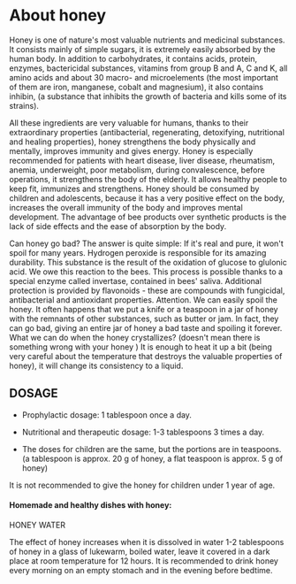 # About honey

Honey is one of nature's most valuable nutrients and medicinal substances. It consists mainly of simple sugars, it is extremely easily absorbed by the human body. In addition to carbohydrates, it contains acids, protein, enzymes, bactericidal substances, vitamins from group B and A, C and K, all amino acids and about 30 macro- and microelements (the most important of them are iron, manganese, cobalt and magnesium), it also contains inhibin, (a substance that inhibits the growth of bacteria and kills some of its strains).

All these ingredients are very valuable for humans, thanks to their extraordinary properties (antibacterial, regenerating, detoxifying, nutritional and healing properties), honey strengthens the body physically and mentally, improves immunity and gives energy.
Honey is especially recommended for patients with heart disease, liver disease, rheumatism, anemia, underweight, poor metabolism, during convalescence, before operations, it strengthens the body of the elderly. It allows healthy people to keep fit, immunizes and strengthens. Honey should be consumed by children and adolescents, because it has a very positive effect on the body, increases the overall immunity of the body and improves mental development.
The advantage of bee products over synthetic products is the lack of side effects and the ease of absorption by the body.

Can honey go bad? The answer is quite simple: If it's real and pure, it won't spoil for many years. Hydrogen peroxide is responsible for its amazing durability. This substance is the result of the oxidation of glucose to glulonic acid. We owe this reaction to the bees. This process is possible thanks to a special enzyme called invertase, contained in bees' saliva. Additional protection is provided by flavonoids - these are compounds with fungicidal, antibacterial and antioxidant properties.
Attention. We can easily spoil the honey. It often happens that we put a knife or a teaspoon in a jar of honey with the remnants of other substances, such as butter or jam. In fact, they can go bad, giving an entire jar of honey a bad taste and spoiling it forever.
What we can do when the honey crystallizes? (doesn't mean there is something wrong with your honey ) It is enough to heat it up a bit (being very careful about the temperature that destroys the valuable properties of honey), it will change its consistency to a liquid.

## DOSAGE

- Prophylactic dosage: 1 tablespoon once a day.

- Nutritional and therapeutic dosage: 1-3 tablespoons 3 times a day.

- The doses for children are the same, but the portions are in teaspoons.
  (a tablespoon is approx. 20 g of honey, a flat teaspoon is approx. 5 g of honey)

It is not recommended to give the honey for children under 1 year of age.

#### Homemade and healthy dishes with honey:

HONEY WATER

The effect of honey increases when it is dissolved in water 1-2 tablespoons of honey in a glass of lukewarm, boiled water, leave it covered in a dark place at room temperature for 12 hours. It is recommended to drink honey every morning on an empty stomach and in the evening before bedtime.
